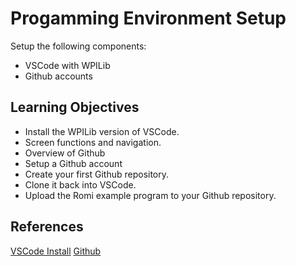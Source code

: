 # Progamming Environment Setup

Setup the following components:

- VSCode with WPILib
- Github accounts

## Learning Objectives

- Install the WPILib version of VSCode.
- Screen functions and navigation.
- Overview of Github
- Setup a Github account
- Create your first Github repository.
- Clone it back into VSCode.
- Upload the Romi example program to your Github repository.

## References

[VSCode Install](../SoftwareInstall/vscodeSoftware.md)
[Github](../Tools/git.md)